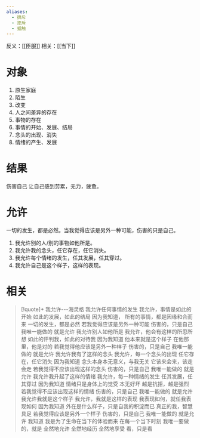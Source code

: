 ```yaml
---
aliases:
  - 排斥
  - 拒斥
  - 抵触
---
```

反义：[[臣服]] 
相关：[[当下]] 
# 对象
1. 原生家庭
2. 陌生
3. 改变
4. 人之间差异的存在
5. 事物的存在
6. 事情的开始、发展、结局
7. 念头的出现、消失
8. 情绪的产生、发展
# 结果
伤害自己
让自己感到劳累，无力，疲惫。
# 允许
一切的发生，都是必然。当我觉得应该是另外一种可能，伤害的只是自己。
1. 我允许别的人/别的事物如他所是。
2. 我允许我的念头，任它存在，任它消失。
3. 我允许每个情绪的发生，任其发展，任其穿过。
4. 我允许自己是这个样子，这样的表现。
# 相关
> [!quote]+ 我允许---海灵格
我允许任何事情的发生
我允许，事情是如此的开始
如此的发展，如此的结局
因为我知道，
所有的事情，都是因缘和合而来
一切的发生，都是必然
若我觉得应该是另外一种可能
伤害的，只是自己
我唯一能做的
就是允许
我允许别人如他所是
我允许，他会有这样的所思所想
如此的评判我，如此的对待我
因为我知道
他本来就是这个样子
在他那里，他是对的
若我觉得他应该是另外一种样子
伤害的，只是自己
我唯一能做的
就是允许
我允许我有了这样的念头
我允许，每一个念头的出现
任它存在，任它消失
因为我知道
念头本身本无意义，与我无关
它该来会来，该走会走
若我觉得不应该出现这样的念头
伤害的，只是自己
我唯一能做的
就是允许
我允许我升起了这样的情绪
我允许，每一种情绪的发生
任其发展，任其穿过
因为我知道
情绪只是身体上的觉受
本无好坏
越是抗拒，越是强烈
若我觉得不应该出现这样的情绪
伤害的，只是自己
我唯一能做的
就是允许
我允许我就是这个样子
我允许，我就是这样的表现
我表现如何，就任我表现如何
因为我知道
外在是什么样子，只是自我的积淀而已
真正的我，智慧具足
若我觉得应该是另外一个样子
伤害的，只是自己
我唯一能做的
就是允许
我知道
我是为了生命在当下的体验而来
在每一个当下时刻
我唯一要做的，就是
全然地允许
全然地经历
全然地享受
看，只是看